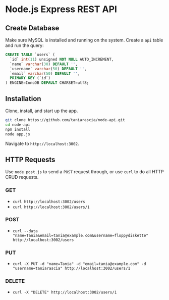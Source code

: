 # Node.js Express REST API

## Create Database

Make sure MySQL is installed and running on the system. Create a `api` table and run the query:

```sql
CREATE TABLE `users` (
  `id` int(11) unsigned NOT NULL AUTO_INCREMENT,
  `name` varchar(30) DEFAULT '',
  `username` varchar(50) DEFAULT '',
  `email` varchar(50) DEFAULT '',
  PRIMARY KEY (`id`)
) ENGINE=InnoDB DEFAULT CHARSET=utf8;
```

## Installation

Clone, install, and start up the app.

```bash
git clone https://github.com/taniarascia/node-api.git
cd node-api
npm install
node app.js
```

Navigate to `http://localhost:3002`.

## HTTP Requests

Use `node post.js` to send a `POST` request through, or use `curl` to do all HTTP CRUD requests.

### GET

- `curl http://localhost:3002/users`
- `curl http://localhost:3002/users/1`

### POST 

- `curl --data "name=Tania&email=tania@example.com&username=floppydiskette" http://localhost:3002/users`

### PUT

- `curl -X PUT -d "name=Tania" -d "email=tania@example.com" -d "username=taniarascia" http://localhost:3002/users/1`

### DELETE

- `curl -X "DELETE" http://localhost:3002/users/1`
